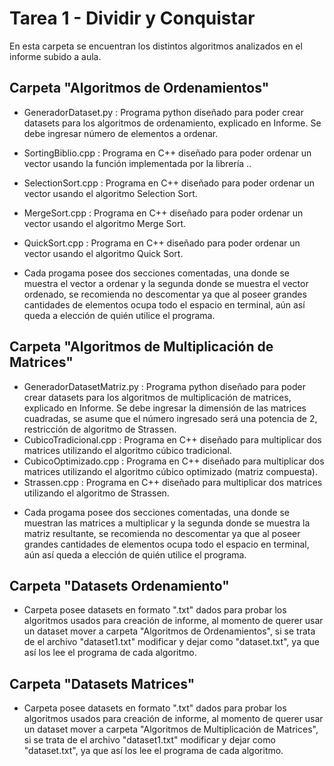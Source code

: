 # Tarea 1 - Dividir y Conquistar

En esta carpeta se encuentran los distintos algoritmos analizados en el informe subido a aula.

## Carpeta "Algoritmos de Ordenamientos"
* GeneradorDataset.py : Programa python diseñado para poder crear datasets para los algoritmos de ordenamiento, explicado en Informe. Se debe ingresar número de elementos a ordenar.
* SortingBiblio.cpp : Programa en C++ diseñado para poder ordenar un vector usando la función implementada por la librería ..
* SelectionSort.cpp : Programa en C++ diseñado para poder ordenar un vector usando el algoritmo Selection Sort.
* MergeSort.cpp : Programa en C++ diseñado para poder ordenar un vector usando el algoritmo Merge Sort.
* QuickSort.cpp : Programa en C++ diseñado para poder ordenar un vector usando el algoritmo Quick Sort.

* Cada progama posee dos secciones comentadas, una donde se muestra el vector a ordenar y la segunda donde se muestra el vector ordenado, se recomienda no descomentar ya que al poseer grandes cantidades de elementos ocupa todo el espacio en terminal, aún así queda a elección de quién utilice el programa.

## Carpeta "Algoritmos de Multiplicación de Matrices"
* GeneradorDatasetMatriz.py : Programa python diseñado para poder crear datasets para los algoritmos de multiplicación de matrices, explicado en Informe. Se debe ingresar la dimensión de las matrices cuadradas, se asume que el número ingresado será una potencia de 2, restricción de algoritmo de Strassen.
* CubicoTradicional.cpp : Programa en C++ diseñado para multiplicar dos matrices utilizando el algoritmo cúbico tradicional.
* CubicoOptimizado.cpp : Programa en C++ diseñado para multiplicar dos matrices utilizando el algoritmo cúbico optimizado (matriz compuesta).
* Strassen.cpp : Programa en C++ diseñado para multiplicar dos matrices utilizando el algoritmo de Strassen.

- Cada progama posee dos secciones comentadas, una donde se muestran las matrices a multiplicar y la segunda donde se muestra la matriz resultante, se recomienda no descomentar ya que al poseer grandes cantidades de elementos ocupa todo el espacio en terminal, aún así queda a elección de quién utilice el programa.

## Carpeta "Datasets Ordenamiento"
* Carpeta posee datasets en formato ".txt" dados para probar los algoritmos usados para creación de informe, al momento de querer usar un dataset mover a carpeta "Algoritmos de Ordenamientos", si se trata de el archivo "dataset1.txt" modificar y dejar como "dataset.txt", ya que así los lee el programa de cada algoritmo.

## Carpeta "Datasets Matrices"
* Carpeta posee datasets en formato ".txt" dados para probar los algoritmos usados para creación de informe, al momento de querer usar un dataset mover a carpeta "Algoritmos de Multiplicación de Matrices", si se trata de el archivo "dataset1.txt" modificar y dejar como "dataset.txt", ya que así los lee el programa de cada algoritmo.
